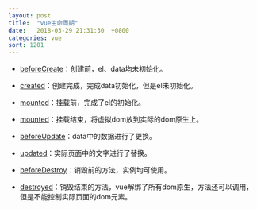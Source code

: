 ```yaml
---
layout: post
title:  "vue生命周期"
date:   2018-03-29 21:31:30  +0800
categories: vue
sort: 1201
---
```


-  [beforeCreate](https://cn.vuejs.org/v2/api/#beforeCreate)：创建前，el、data均未初始化。

-  [created](https://cn.vuejs.org/v2/api/#created)：创建完成，完成data初始化，但是el未初始化。

-  [mounted](https://cn.vuejs.org/v2/api/#mounted)：挂载前，完成了el的初始化。

-  [mounted](https://cn.vuejs.org/v2/api/#mounted)：挂载结束，将虚拟dom放到实际的dom原生上。

  -  [beforeUpdate](https://cn.vuejs.org/v2/api/#beforeUpdate)：data中的数据进行了更换。

  - [updated](https://cn.vuejs.org/v2/api/#updated)：实际页面中的文字进行了替换。

-  [beforeDestroy](https://cn.vuejs.org/v2/api/#beforeDestroy)：销毁前的方法，实例均可使用。

-  [destroyed](https://cn.vuejs.org/v2/api/#destroyed)：销毁结束的方法，vue解绑了所有dom原生，方法还可以调用，但是不能控制实际页面的dom元素。